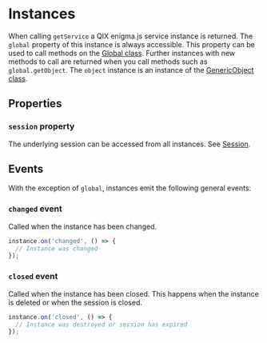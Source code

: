 # Instances

When calling `getService` a QIX enigma.js service instance is returned. The `global` property of this instance is always accessible. This property can be used to call methods on the
[Global class](https://help.qlik.com/en-US/sense-developer/Subsystems/EngineAPI/Content/Classes/GlobalClass/Global-class.htm).
Further instances with new methods to call are returned when you call methods such as `global.getObject`. The `object` instance is an instance of the
[GenericObject class](https://help.qlik.com/en-US/sense-developer/Subsystems/EngineAPI/Content/Classes/GenericObjectClass/GenericObject-class.htm).

## Properties

### `session` property

The underlying session can be accessed from all instances. See [Session](session.md).

## Events

With the exception of `global`, instances emit the following general events:

### `changed` event

Called when the instance has been changed.

```javascript
instance.on('changed', () => {
  // Instance was changed
});
```

### `closed` event

Called when the instance has been closed. This happens when the instance is deleted or when the session is closed.

```javascript
instance.on('closed', () => {
  // Instance was destroyed or session has expired
});
```
